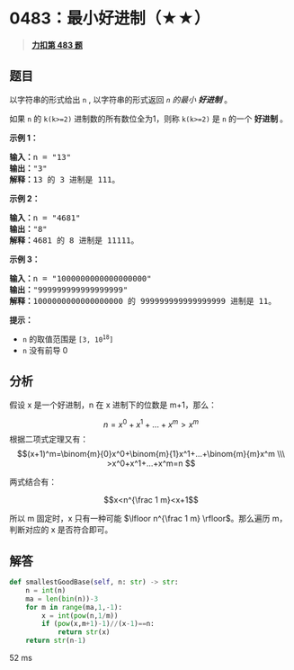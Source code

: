 # 0483：最小好进制（★★）


> <u>**[力扣第 483 题](https://leetcode.cn/problems/smallest-good-base/)**</u>

## 题目

<p>以字符串的形式给出 <code>n</code> , 以字符串的形式返回<em> <code>n</code> 的最小 <strong>好进制</strong> </em> 。</p>

<p>如果 <code>n</code> 的  <code>k(k&gt;=2)</code> 进制数的所有数位全为1，则称 <code>k(k&gt;=2)</code> 是 <code>n</code> 的一个 <strong>好进制 </strong>。</p>



<p><strong>示例 1：</strong></p>

<pre>
<strong>输入：</strong>n = "13"
<strong>输出：</strong>"3"
<strong>解释：</strong>13 的 3 进制是 111。
</pre>

<p><strong>示例 2：</strong></p>

<pre>
<strong>输入：</strong>n = "4681"
<strong>输出：</strong>"8"
<strong>解释：</strong>4681 的 8 进制是 11111。
</pre>

<p><strong>示例 3：</strong></p>

<pre>
<strong>输入：</strong>n = "1000000000000000000"
<strong>输出：</strong>"999999999999999999"
<strong>解释：</strong>1000000000000000000 的 999999999999999999 进制是 11。
</pre>



<p><strong>提示：</strong></p>

<ul>
<li><code>n</code> 的取值范围是 <code>[3, 10<sup>18</sup>]</code></li>
<li><code>n</code> 没有前导 0</li>
</ul>


## 分析

假设 x 是一个好进制，n 在 x 进制下的位数是 m+1，那么：

$$n=x^0+x^1+...+x^m>x^m$$
根据二项式定理又有：
$$(x+1)^m=\binom{m}{0}x^0+\binom{m}{1}x^1+...+\binom{m}{m}x^m \\\ >x^0+x^1+...+x^m=n $$

两式结合有：

$$x<n^{\frac 1 m}<x+1$$

所以 m 固定时，x 只有一种可能  $\lfloor n^{\frac 1 m} \rfloor$。那么遍历 m，判断对应的 x 是否符合即可。

## 解答

```python
def smallestGoodBase(self, n: str) -> str:
	n = int(n)
	ma = len(bin(n))-3
	for m in range(ma,1,-1):
		x = int(pow(n,1/m))
		if (pow(x,m+1)-1)//(x-1)==n:
			return str(x)
	return str(n-1)
```
52 ms

